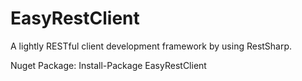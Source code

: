 # EasyRestClient
A lightly RESTful client development framework by using RestSharp.

Nuget Package: Install-Package EasyRestClient
